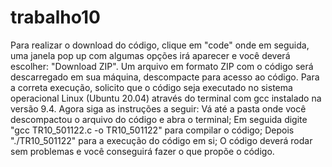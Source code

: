 # trabalho10
Para realizar o download do código, clique em "code" onde em seguida, uma janela pop up com algumas opções irá aparecer e você deverá escolher: "Download ZIP". 
Um arquivo em formato ZIP com o código será descarregado em sua máquina, descompacte para acesso ao código. 
Para a correta execução, solicito que o código seja executado no sistema operacional Linux (Ubuntu 20.04) através do terminal com gcc instalado na versão 9.4. 
Agora siga as instruções a seguir: 
Vá até a pasta onde você descompactou o arquivo do código e abra o terminal; 
Em seguida digite "gcc TR10_501122.c -o TR10_501122" para compilar o código; 
Depois "./TR10_501122" para a execução do código em si; 
O código deverá rodar sem problemas e você conseguirá fazer o que propõe o código.

